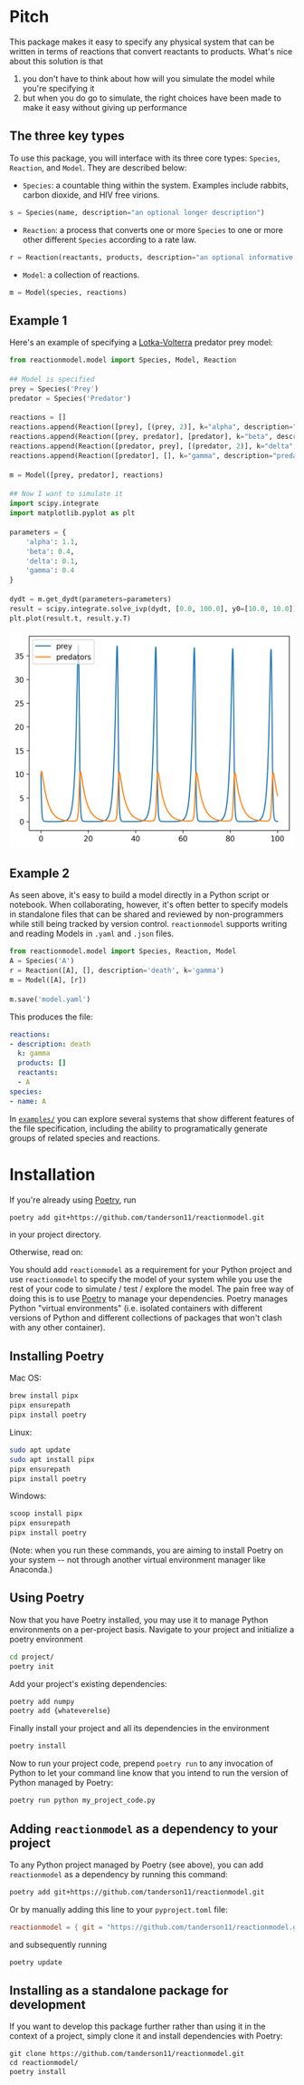 # Pitch

This package makes it easy to specify any physical system that can be written in terms of reactions that convert reactants to products. What's nice about this solution is that
1. you don't have to think about how will you simulate the model while you're specifying it
2. but when you do go to simulate, the right choices have been made to make it easy without giving up performance

## The three key types

To use this package, you will interface with its three core types: `Species`, `Reaction`, and `Model`. They are described below:

- `Species`: a countable thing within the system. Examples include rabbits, carbon dioxide, and HIV free virions.
```python
s = Species(name, description="an optional longer description")
```
- `Reaction`: a process that converts one or more `Species` to one or more other different `Species` according to a rate law.
```python
r = Reaction(reactants, products, description="an optional informative description")
```
- `Model`: a collection of reactions.
```python
m = Model(species, reactions)
```

## Example 1
Here's an example of specifying a [Lotka-Volterra](https://en.wikipedia.org/wiki/Lotka–Volterra_equations) predator prey model:

```python
from reactionmodel.model import Species, Model, Reaction

## Model is specified
prey = Species('Prey')
predator = Species('Predator')

reactions = []
reactions.append(Reaction([prey], [(prey, 2)], k="alpha", description="prey birth"))
reactions.append(Reaction([prey, predator], [predator], k="beta", description="prey death"))
reactions.append(Reaction([predator, prey], [(predator, 2)], k="delta", description="predator birth"))
reactions.append(Reaction([predator], [], k="gamma", description="predator death"))

m = Model([prey, predator], reactions)

## Now I want to simulate it
import scipy.integrate
import matplotlib.pyplot as plt

parameters = {
    'alpha': 1.1,
    'beta': 0.4,
    'delta': 0.1,
    'gamma': 0.4
}

dydt = m.get_dydt(parameters=parameters)
result = scipy.integrate.solve_ivp(dydt, [0.0, 100.0], y0=[10.0, 10.0])
plt.plot(result.t, result.y.T)
```
![Solution to our Lotka Volterra equations](examples/lotka.png)

## Example 2
As seen above, it's easy to build a model directly in a Python script or notebook. When collaborating, however, it's often better to specify models in standalone files that can be shared and reviewed by non-programmers while still being tracked by version control. `reactionmodel` supports writing and reading Models in `.yaml` and `.json` files.

```python
from reactionmodel.model import Species, Reaction, Model
A = Species('A')
r = Reaction([A], [], description='death', k='gamma')
m = Model([A], [r])

m.save('model.yaml')
```
This produces the file:
```yaml
reactions:
- description: death
  k: gamma
  products: []
  reactants:
  - A
species:
- name: A
```
In [`examples/`](examples/) you can explore several systems that show different features of the file specification, including the ability to programatically generate groups of related species and reactions.

# Installation

If you're already using [Poetry](https://python-poetry.org), run
```bash
poetry add git+https://github.com/tanderson11/reactionmodel.git
```
in your project directory.

Otherwise, read on:

You should add `reactionmodel` as a requirement for your Python project and use `reactionmodel` to specify the model of your system while you use the rest of your code to simulate / test / explore the model. The pain free way of doing this is to use [Poetry](https://python-poetry.org) to manage your dependencies. Poetry manages Python "virtual environments" (i.e. isolated containers with different versions of Python and different collections of packages that won't clash with any other container).

## Installing Poetry

Mac OS:
```bash
brew install pipx
pipx ensurepath
pipx install poetry
```
Linux:
```bash
sudo apt update
sudo apt install pipx
pipx ensurepath
pipx install poetry
```
Windows:
```bash
scoop install pipx
pipx ensurepath
pipx install poetry
```

(Note: when you run these commands, you are aiming to install Poetry on your system -- not through another virtual environment manager like Anaconda.)

## Using Poetry

Now that you have Poetry installed, you may use it to manage Python environments on a per-project basis. Navigate to your project and initialize a poetry environment
```bash
cd project/
poetry init
```
Add your project's existing dependencies:
```bash
poetry add numpy
poetry add {whateverelse}
```
Finally install your project and all its dependencies in the environment
```bash
poetry install
```
Now to run your project code, prepend `poetry run` to any invocation of Python to let your command line know that you intend to run the version of Python managed by Poetry:
```bash
poetry run python my_project_code.py
```

## Adding `reactionmodel` as a dependency to your project

To any Python project managed by Poetry (see above), you can add `reactionmodel` as a dependency by running this command:
```bash
poetry add git+https://github.com/tanderson11/reactionmodel.git
```
Or by manually adding this line to your `pyproject.toml` file:
```toml
reactionmodel = { git = "https://github.com/tanderson11/reactionmodel.git" }
```
and subsequently running
```bash
poetry update
```

## Installing as a standalone package for development

If you want to develop this package further rather than using it in the context of a project, simply clone it and install dependencies with Poetry:
```
git clone https://github.com/tanderson11/reactionmodel.git
cd reactionmodel/
poetry install
```